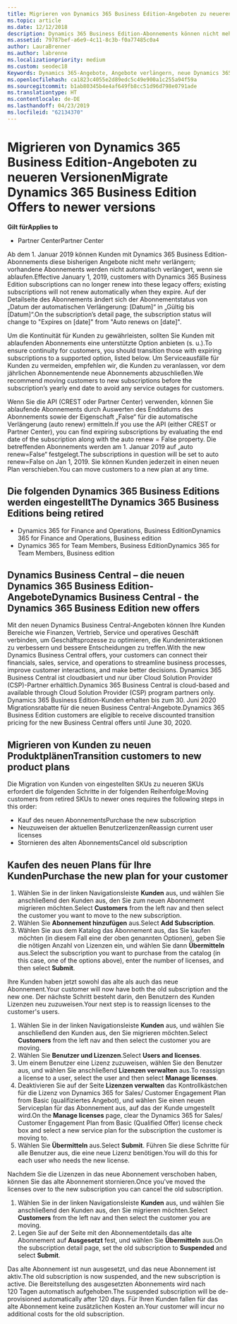 ```yaml
---
title: Migrieren von Dynamics 365 Business Edition-Angeboten zu neueren Versionen | Partner Center
ms.topic: article
ms.date: 12/12/2018
description: Dynamics 365 Business Edition-Abonnements können nicht mehr verlängert werden.
ms.assetid: 79787bef-a6e9-4c11-8c3b-f0a77485c0a4
author: LauraBrenner
ms.author: labrenne
ms.localizationpriority: medium
ms.custom: seodec18
Keywords: Dynamics 365-Angebote, Angebote verlängern, neue Dynamics 365-SKUs
ms.openlocfilehash: ca1823c4055e2d89edc5c49e900a1c255a94f59a
ms.sourcegitcommit: b1ab80345b4e4af649fb8cc51d96d798e0791ade
ms.translationtype: HT
ms.contentlocale: de-DE
ms.lasthandoff: 04/23/2019
ms.locfileid: "62134370"
---
```

# <a name="migrate-dynamics-365-business-edition-offers-to-newer-versions"></a><span data-ttu-id="a9279-104">Migrieren von Dynamics 365 Business Edition-Angeboten zu neueren Versionen</span><span class="sxs-lookup"><span data-stu-id="a9279-104">Migrate Dynamics 365 Business Edition Offers to newer versions</span></span> 

<span data-ttu-id="a9279-105">**Gilt für**</span><span class="sxs-lookup"><span data-stu-id="a9279-105">**Applies to**</span></span>

- <span data-ttu-id="a9279-106">Partner Center</span><span class="sxs-lookup"><span data-stu-id="a9279-106">Partner Center</span></span>

<span data-ttu-id="a9279-107">Ab dem 1. Januar 2019 können Kunden mit Dynamics 365 Business Edition-Abonnements diese bisherigen Angebote nicht mehr verlängern; vorhandene Abonnements werden nicht automatisch verlängert, wenn sie ablaufen.</span><span class="sxs-lookup"><span data-stu-id="a9279-107">Effective January 1, 2019, customers with Dynamics 365 Business Edition subscriptions can no longer renew into these legacy offers; existing subscriptions will not renew automatically when they expire.</span></span> <span data-ttu-id="a9279-108">Auf der Detailseite des Abonnements ändert sich der Abonnementstatus von „Datum der automatischen Verlängerung: [Datum]“ in „Gültig bis [Datum]“.</span><span class="sxs-lookup"><span data-stu-id="a9279-108">On the subscription’s detail page, the subscription status will change to "Expires on [date]" from "Auto renews on [date]".</span></span>

<span data-ttu-id="a9279-109">Um die Kontinuität für Kunden zu gewährleisten, sollten Sie Kunden mit ablaufenden Abonnements eine unterstützte Option anbieten (s. u.).</span><span class="sxs-lookup"><span data-stu-id="a9279-109">To ensure continuity for customers, you should transition those with expiring subscriptions to a supported option, listed below.</span></span> <span data-ttu-id="a9279-110">Um Serviceausfälle für Kunden zu vermeiden, empfehlen wir, die Kunden zu veranlassen, vor dem jährlichen Abonnementende neue Abonnements abzuschließen.</span><span class="sxs-lookup"><span data-stu-id="a9279-110">We recommend moving customers to new subscriptions before the subscription’s yearly end date to avoid any service outages for customers.</span></span>

<span data-ttu-id="a9279-111">Wenn Sie die API (CREST oder Partner Center) verwenden, können Sie ablaufende Abonnements durch Auswerten des Enddatums des Abonnements sowie der Eigenschaft „False“ für die automatische Verlängerung (auto renew) ermitteln.</span><span class="sxs-lookup"><span data-stu-id="a9279-111">If you use the API (either CREST or Partner Center), you can find expiring subscriptions by evaluating the end date of the subscription along with the auto renew = False property.</span></span> <span data-ttu-id="a9279-112">Die betreffenden Abonnements werden am 1. Januar 2019 auf „auto renew=False“ festgelegt.</span><span class="sxs-lookup"><span data-stu-id="a9279-112">The subscriptions in question will be set to auto renew=False on Jan 1, 2019.</span></span> <span data-ttu-id="a9279-113">Sie können Kunden jederzeit in einen neuen Plan verschieben.</span><span class="sxs-lookup"><span data-stu-id="a9279-113">You can move customers to a new plan at any time.</span></span> 

## <a name="the-dynamics-365-business-editions-being-retired"></a><span data-ttu-id="a9279-114">Die folgenden Dynamics 365 Business Editions werden eingestellt</span><span class="sxs-lookup"><span data-stu-id="a9279-114">The Dynamics 365 Business Editions being retired</span></span>

- <span data-ttu-id="a9279-115">Dynamics 365 for Finance and Operations, Business Edition</span><span class="sxs-lookup"><span data-stu-id="a9279-115">Dynamics 365 for Finance and Operations, Business edition</span></span>
- <span data-ttu-id="a9279-116">Dynamics 365 for Team Members, Business Edition</span><span class="sxs-lookup"><span data-stu-id="a9279-116">Dynamics 365 for Team Members, Business edition</span></span>

## <a name="dynamics-business-central---the-dynamics-365-business-edition-new-offers"></a><span data-ttu-id="a9279-117">Dynamics Business Central – die neuen Dynamics 365 Business Edition-Angebote</span><span class="sxs-lookup"><span data-stu-id="a9279-117">Dynamics Business Central - the Dynamics 365 Business Edition new offers</span></span>

<span data-ttu-id="a9279-118">Mit den neuen Dynamics Business Central-Angeboten können Ihre Kunden Bereiche wie Finanzen, Vertrieb, Service und operatives Geschäft verbinden, um Geschäftsprozesse zu optimieren, die Kundeninteraktionen zu verbessern und bessere Entscheidungen zu treffen.</span><span class="sxs-lookup"><span data-stu-id="a9279-118">With the new Dynamics Business Central offers, your customers can connect their financials, sales, service, and operations to streamline business processes, improve customer interactions, and make better decisions.</span></span> <span data-ttu-id="a9279-119">Dynamics 365 Business Central ist cloudbasiert und nur über Cloud Solution Provider (CSP)-Partner erhältlich.</span><span class="sxs-lookup"><span data-stu-id="a9279-119">Dynamics 365 Business Central is cloud-based and available through Cloud Solution Provider (CSP) program partners only.</span></span>
<span data-ttu-id="a9279-120">Dynamics 365 Business Edition-Kunden erhalten bis zum 30. Juni 2020 Migrationsrabatte für die neuen Business Central-Angebote.</span><span class="sxs-lookup"><span data-stu-id="a9279-120">Dynamics 365 Business Edition customers are eligible to receive discounted transition pricing for the new Business Central offers until June 30, 2020.</span></span>

## <a name="transition-customers-to-new-product-plans"></a><span data-ttu-id="a9279-121">Migrieren von Kunden zu neuen Produktplänen</span><span class="sxs-lookup"><span data-stu-id="a9279-121">Transition customers to new product plans</span></span>

 <span data-ttu-id="a9279-122">Die Migration von Kunden von eingestellten SKUs zu neueren SKUs erfordert die folgenden Schritte in der folgenden Reihenfolge:</span><span class="sxs-lookup"><span data-stu-id="a9279-122">Moving customers from retired SKUs to newer ones requires the following steps in this order:</span></span>

- <span data-ttu-id="a9279-123">Kauf des neuen Abonnements</span><span class="sxs-lookup"><span data-stu-id="a9279-123">Purchase the new subscription</span></span>
- <span data-ttu-id="a9279-124">Neuzuweisen der aktuellen Benutzerlizenzen</span><span class="sxs-lookup"><span data-stu-id="a9279-124">Reassign current user licenses</span></span>
- <span data-ttu-id="a9279-125">Stornieren des alten Abonnements</span><span class="sxs-lookup"><span data-stu-id="a9279-125">Cancel old subscription</span></span>

## <a name="purchase-the-new-plan-for-your-customer"></a><span data-ttu-id="a9279-126">Kaufen des neuen Plans für Ihre Kunden</span><span class="sxs-lookup"><span data-stu-id="a9279-126">Purchase the new plan for your customer</span></span>

1. <span data-ttu-id="a9279-127">Wählen Sie in der linken Navigationsleiste **Kunden** aus, und wählen Sie anschließend den Kunden aus, den Sie zum neuen Abonnement migrieren möchten.</span><span class="sxs-lookup"><span data-stu-id="a9279-127">Select **Customers** from the left nav and then select the customer you want to move to the new subscription.</span></span>
2. <span data-ttu-id="a9279-128">Wählen Sie **Abonnement hinzufügen** aus.</span><span class="sxs-lookup"><span data-stu-id="a9279-128">Select **Add Subscription**.</span></span>
3. <span data-ttu-id="a9279-129">Wählen Sie aus dem Katalog das Abonnement aus, das Sie kaufen möchten (in diesem Fall eine der oben genannten Optionen), geben Sie die nötigen Anzahl von Lizenzen ein, und wählen Sie dann **Übermitteln** aus.</span><span class="sxs-lookup"><span data-stu-id="a9279-129">Select the subscription you want to purchase from the catalog (in this case, one of the options above), enter the number of licenses, and then select **Submit**.</span></span> 

<span data-ttu-id="a9279-130">Ihre Kunden haben jetzt sowohl das alte als auch das neue Abonnement.</span><span class="sxs-lookup"><span data-stu-id="a9279-130">Your customer will now have both the old subscription and the new one.</span></span> <span data-ttu-id="a9279-131">Der nächste Schritt besteht darin, den Benutzern des Kunden Lizenzen neu zuzuweisen.</span><span class="sxs-lookup"><span data-stu-id="a9279-131">Your next step is to reassign licenses to the customer's users.</span></span>

1. <span data-ttu-id="a9279-132">Wählen Sie in der linken Navigationsleiste **Kunden** aus, und wählen Sie anschließend den Kunden aus, den Sie migrieren möchten.</span><span class="sxs-lookup"><span data-stu-id="a9279-132">Select **Customers** from the left nav and then select the customer you are moving.</span></span>
2. <span data-ttu-id="a9279-133">Wählen Sie **Benutzer und Lizenzen**.</span><span class="sxs-lookup"><span data-stu-id="a9279-133">Select **Users and licenses**.</span></span>
3. <span data-ttu-id="a9279-134">Um einem Benutzer eine Lizenz zuzuweisen, wählen Sie den Benutzer aus, und wählen Sie anschließend **Lizenzen verwalten** aus.</span><span class="sxs-lookup"><span data-stu-id="a9279-134">To reassign a license to a user, select the user and then select **Manage licenses**.</span></span> 
4. <span data-ttu-id="a9279-135">Deaktivieren Sie auf der Seite **Lizenzen verwalten** das Kontrollkästchen für die Lizenz von Dynamics 365 for Sales/ Customer Engagement Plan from Basic (qualifiziertes Angebot), und wählen Sie einen neuen Serviceplan für das Abonnement aus, auf das der Kunde umgestellt wird.</span><span class="sxs-lookup"><span data-stu-id="a9279-135">On the **Manage licenses** page, clear the Dynamics 365 for Sales/ Customer Engagement Plan from Basic (Qualified Offer) license check box and select a new service plan for the subscription the customer is moving to.</span></span> 
5. <span data-ttu-id="a9279-136">Wählen Sie **Übermitteln** aus.</span><span class="sxs-lookup"><span data-stu-id="a9279-136">Select **Submit**.</span></span> <span data-ttu-id="a9279-137">Führen Sie diese Schritte für alle Benutzer aus, die eine neue Lizenz benötigen.</span><span class="sxs-lookup"><span data-stu-id="a9279-137">You will do this for each user who needs the new license.</span></span> 

<span data-ttu-id="a9279-138">Nachdem Sie die Lizenzen in das neue Abonnement verschoben haben, können Sie das alte Abonnement stornieren.</span><span class="sxs-lookup"><span data-stu-id="a9279-138">Once you've moved the licenses over to the new subscription you can cancel the old subscription.</span></span> 

1. <span data-ttu-id="a9279-139">Wählen Sie in der linken Navigationsleiste **Kunden** aus, und wählen Sie anschließend den Kunden aus, den Sie migrieren möchten.</span><span class="sxs-lookup"><span data-stu-id="a9279-139">Select **Customers** from the left nav and then select the customer you are moving.</span></span>
2. <span data-ttu-id="a9279-140">Legen Sie auf der Seite mit den Abonnementdetails das alte Abonnement auf **Ausgesetzt** fest, und wählen Sie **Übermitteln** aus.</span><span class="sxs-lookup"><span data-stu-id="a9279-140">On the subscription detail page, set the old subscription to **Suspended** and select **Submit**.</span></span>

<span data-ttu-id="a9279-141">Das alte Abonnement ist nun ausgesetzt, und das neue Abonnement ist aktiv.</span><span class="sxs-lookup"><span data-stu-id="a9279-141">The old subscription is now suspended, and the new subscription is active.</span></span> <span data-ttu-id="a9279-142">Die Bereitstellung des ausgesetzten Abonnements wird nach 120 Tagen automatisch aufgehoben.</span><span class="sxs-lookup"><span data-stu-id="a9279-142">The suspended subscription will be de-provisioned automatically after 120 days.</span></span> <span data-ttu-id="a9279-143">Für Ihren Kunden fallen für das alte Abonnement keine zusätzlichen Kosten an.</span><span class="sxs-lookup"><span data-stu-id="a9279-143">Your customer will incur no additional costs for the old subscription.</span></span>